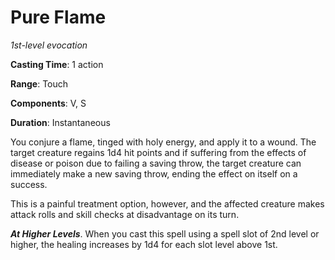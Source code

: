 # Pure Flame
*1st-level evocation*

**Casting Time**: 1 action

**Range**: Touch

**Components**: V, S

**Duration**: Instantaneous

You conjure a flame, tinged with holy energy, and apply it to a wound. The target creature regains 1d4 hit points and if suffering from the effects of disease or poison due to failing a saving throw, the target creature can immediately make a new saving throw, ending the effect on itself on a success.

This is a painful treatment option, however, and the affected creature makes attack rolls and skill checks at disadvantage on its turn.

***At Higher Levels***. When you cast this spell using a spell slot of 2nd level or higher, the healing increases by 1d4 for each slot level above 1st.

